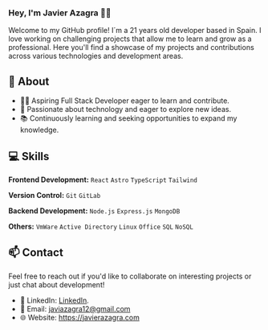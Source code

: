 ### Hey, I'm Javier Azagra 👋🏽 

Welcome to my GitHub profile! I´m a 21 years old developer based in Spain. I love working on challenging projects that allow me to learn and grow as a professional. Here you'll find a showcase of my projects and contributions across various technologies and development areas.

## 🔎 About

- 👨‍💻 Aspiring Full Stack Developer eager to learn and contribute.
- 🌟 Passionate about technology and eager to explore new ideas.
- 📚 Continuously learning and seeking opportunities to expand my knowledge.

## 💻 Skills

**Frontend Development:** `React` `Astro` `TypeScript` `Tailwind`
 
**Version Control:** `Git` `GitLab`

**Backend Development:** `Node.js` `Express.js` `MongoDB`

**Others:** `VmWare` `Active Directory` `Linux` `Office` `SQL` `NoSQL`

## 📫 Contact

Feel free to reach out if you'd like to collaborate on interesting projects or just chat about development!

- 💼 LinkedIn: [LinkedIn](https://www.linkedin.com/in/javier-azagra-garc%C3%ADa/). 
- 📧 Email: javiazagra12@gmail.com
- 🌐 Website: https://javierazagra.com
